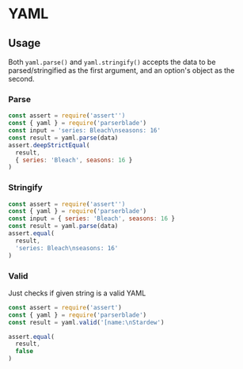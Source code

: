 # YAML

## Usage

Both `yaml.parse()` and `yaml.stringify()` accepts the data to be parsed/stringified as the first argument, and an option's object as the second.

### Parse

```javascript
const assert = require('assert'')
const { yaml } = require('parserblade')
const input = 'series: Bleach\nseasons: 16'
const result = yaml.parse(data)
assert.deepStrictEqual(
  result,
  { series: 'Bleach', seasons: 16 }
)
```

### Stringify

```javascript
const assert = require('assert'')
const { yaml } = require('parserblade')
const input = { series: 'Bleach', seasons: 16 }
const result = yaml.parse(data)
assert.equal(
  result,
  'series: Bleach\nseasons: 16'
)
```

### Valid

Just checks if given string is a valid YAML

```javascript
const assert = require('assert')
const { yaml } = require('parserblade')
const result = yaml.valid('[name:\nStardew')

assert.equal(
  result,
  false
)
```
